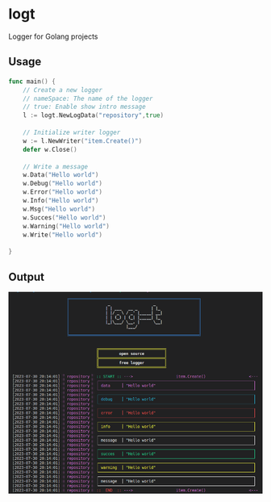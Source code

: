# logt
Logger for Golang projects


## Usage


```go
func main() {
    // Create a new logger
    // nameSpace: The name of the logger
    // true: Enable show intro message
    l := logt.NewLogData("repository",true)

    // Initialize writer logger
    w := l.NewWriter("item.Create()")
    defer w.Close()

    // Write a message
    w.Data("Hello world")
    w.Debug("Hello world")
    w.Error("Hello world")
    w.Info("Hello world")
    w.Msg("Hello world")
    w.Succes("Hello world")
    w.Warning("Hello world")
    w.Write("Hello world")

}
```

## Output
![Output](image.png)